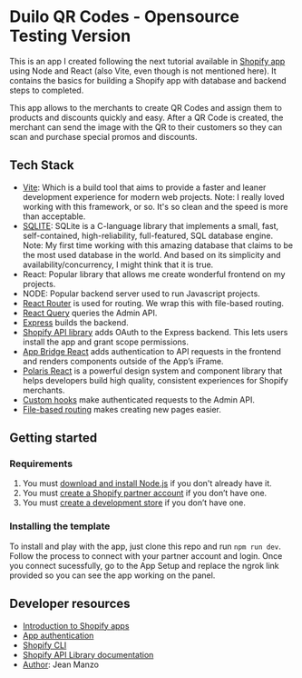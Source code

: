 # Duilo QR Codes - Opensource Testing Version

This is an app I created following the next tutorial available in [Shopify app](https://shopify.dev/apps/getting-started) using Node and React (also Vite, even though is not mentioned here). It contains the basics for building a Shopify app with database and backend steps to completed.

This app allows to the merchants to create QR Codes and assign them to products and discounts quickly and easy. After a QR Code is created, the merchant can send the image with the QR to their customers so they can scan and purchase special promos and discounts.

## Tech Stack
- [Vite](https://vitejs.dev/): Which is a build tool that aims to provide a faster and leaner development experience for modern web projects. Note: I really loved working with this framework, or so. It's so clean and the speed is more than acceptable.
- [SQLITE](https://www.sqlite.org/index.html): SQLite is a C-language library that implements a small, fast, self-contained, high-reliability, full-featured, SQL database engine. Note: My first time working with this amazing database that claims to be the most used database in the world. And based on its simplicity and availability/concurrency, I might think that it is true.
- React: Popular library that allows me create wonderful frontend on my projects.
- NODE: Popular backend server used to run Javascript projects.
- [React Router](https://reactrouter.com/) is used for routing. We wrap this with file-based routing.
- [React Query](https://react-query.tanstack.com/) queries the Admin API.
- [Express](https://expressjs.com/) builds the backend.
- [Shopify API library](https://github.com/Shopify/shopify-node-api) adds OAuth to the Express backend. This lets users install the app and grant scope permissions.
- [App Bridge React](https://shopify.dev/apps/tools/app-bridge/getting-started/using-react) adds authentication to API requests in the frontend and renders components outside of the App’s iFrame.
- [Polaris React](https://polaris.shopify.com/) is a powerful design system and component library that helps developers build high quality, consistent experiences for Shopify merchants.
- [Custom hooks](https://github.com/Shopify/shopify-frontend-template-react/tree/main/hooks) make authenticated requests to the Admin API.
- [File-based routing](https://github.com/Shopify/shopify-frontend-template-react/blob/main/Routes.jsx) makes creating new pages easier.

## Getting started

### Requirements

1. You must [download and install Node.js](https://nodejs.org/en/download/) if you don't already have it.
1. You must [create a Shopify partner account](https://partners.shopify.com/signup) if you don’t have one.
1. You must [create a development store](https://help.shopify.com/en/partners/dashboard/development-stores#create-a-development-store) if you don’t have one.

### Installing the template

To install and play with the app, just clone this repo and run `npm run dev`. Follow the process to connect with your partner account and login. Once you connect sucessfully, go to the App Setup and replace the ngrok link provided so you can see the app working on the panel.

## Developer resources

- [Introduction to Shopify apps](https://shopify.dev/apps/getting-started)
- [App authentication](https://shopify.dev/apps/auth)
- [Shopify CLI](https://shopify.dev/apps/tools/cli)
- [Shopify API Library documentation](https://github.com/Shopify/shopify-api-node/tree/main/docs)
- [Author](https://jdevm.com): Jean Manzo
